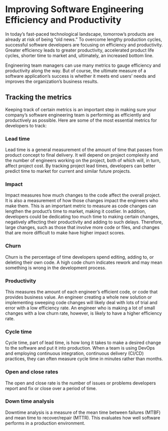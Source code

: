 #  Improving Software Engineering Efficiency and Productivity

 
In today’s fast-paced technological landscape, tomorrow’s products are already at risk of being “old news.” To overcome lengthy production cycles, successful software developers are focusing on efficiency and productivity. Greater efficiency leads to greater productivity, accelerated product life cycles, shorter time to market and, ultimately, an increased bottom line.

 Engineering team managers can use many metrics to gauge efficiency and productivity along the way. But of course, the ultimate measure of a software application’s success is whether it meets end users’ needs and improves the organization’s business results.

## Tracking the metrics

Keeping track of certain metrics is an important step in making sure your company’s software engineering team is performing as efficiently and productively as possible. Here are some of the most essential metrics for developers to track:

### Lead time 

Lead time is a general measurement of the amount of time that passes from product concept to final delivery. It will depend on project complexity and the number of engineers working on the project, both of which will, in turn, affect project cost. By tracking project lead times, developers can better predict time to market for current and similar future projects.


### Impact 

Impact measures how much changes to the code affect the overall project. It is also a measurement of how those changes impact the engineers who make them. This is an important metric to measure as code changes can lengthen the product’s time to market, making it costlier. In addition, developers could be dedicating too much time to making certain changes, negatively affecting their productivity and adding to such delays. Therefore, large changes, such as those that involve more code or files, and changes that are more difficult to make have higher impact scores.

### Churn 

Churn is the percentage of time developers spend editing, adding to, or deleting their own code. A high code churn indicates rework and may mean something is wrong in the development process.

### Productivity 

 This measures the amount of each engineer’s efficient code, or code that provides business value. An engineer creating a whole new solution or implementing sweeping code changes will likely deal with lots of trial and error with a low efficiency rate. An engineer who is making a lot of small changes with a low churn rate, however, is likely to have a higher efficiency rate.

### Cycle time 

Cycle time, part of lead time, is how long it takes to make a desired change to the software and put it into production. When a team is using DevOps and employing continuous integration, continuous delivery (CI/CD) practices, they can often measure cycle time in minutes rather than months.

### Open and close rates 

The open and close rate is the number of issues or problems developers report and fix or close over a period of time.


### Down time analysis 

Downtime analysis is a measure of the  mean time between failures (MTBF) and mean time to recover/repair (MTTR). This evaluates how well software performs in a production environment.